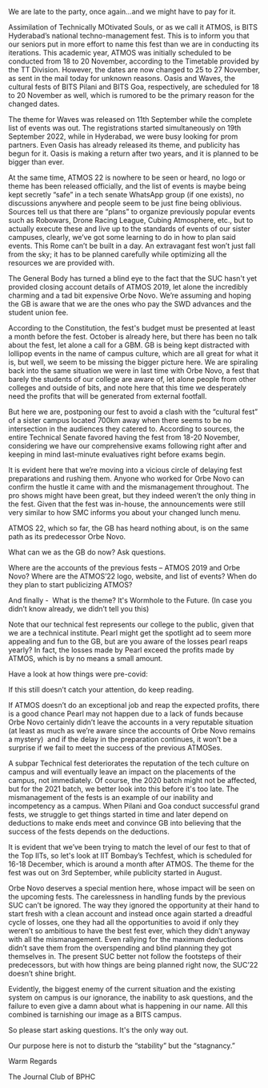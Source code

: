 
We are late to the party, once again…and we might have to pay for it.


Assimilation of Technically MOtivated Souls, or as we call it ATMOS, is BITS Hyderabad’s national techno-management fest. This is to inform you that our seniors put in more effort to name this fest than we are in conducting its iterations. This academic year, ATMOS was initially scheduled to be conducted from 18 to 20 November, according to the Timetable provided by the TT Division. However, the dates are now changed to 25 to 27 November, as sent in the mail today for unknown reasons. Oasis and Waves, the cultural fests of BITS Pilani and BITS Goa, respectively, are scheduled for 18 to 20 November as well, which is rumored to be the primary reason for the changed dates.&nbsp;


The theme for Waves was released on 11th September while the complete list of events was out. The registrations started simultaneously on 19th September 2022, while in Hyderabad, we were busy looking for prom partners. Even Oasis has already released its theme, and publicity has begun for it. Oasis is making a return after two years, and it is planned to be bigger than ever.


At the same time, ATMOS 22 is nowhere to be seen or heard, no logo or theme has been released officially, and the list of events is maybe being kept secretly “safe” in a tech senate WhatsApp group (if one exists), no discussions anywhere and people seem to be just fine being oblivious. Sources tell us that there are “plans” to organize previously popular events such as Robowars, Drone Racing League, Cubing Atmosphere, etc., but to actually execute these and live up to the standards of events of our sister campuses, clearly, we’ve got some learning to do in how to plan said events. This Rome can’t be built in a day. An extravagant fest won’t just fall from the sky; it has to be planned carefully while optimizing all the resources we are provided with.&nbsp;


The General Body has turned a blind eye to the fact that the SUC hasn't yet provided closing account details of ATMOS 2019, let alone the incredibly charming and a tad bit expensive Orbe Novo. We’re assuming and hoping the GB is aware that we are the ones who pay the SWD advances and the student union fee.


According to the Constitution, the fest's budget must be presented at least a month before the fest. October is already here, but there has been no talk about the fest, let alone a call for a GBM. GB is being kept distracted with lollipop events in the name of campus culture, which are all great for what it is, but well, we seem to be missing the bigger picture here. We are spiraling back into the same situation we were in last time with Orbe Novo, a fest that barely the students of our college are aware of, let alone people from other colleges and outside of bits, and note here that this time we desperately need the profits that will be generated from external footfall.


But here we are, postponing our fest to avoid a clash with the “cultural fest” of a sister campus located 700km away when there seems to be no intersection in the audiences they catered to. According to sources, the entire Technical Senate favored having the fest from 18-20 November, considering we have our comprehensive exams following right after and keeping in mind last-minute evaluatives right before exams begin.


It is evident here that we’re moving into a vicious circle of delaying fest preparations and rushing them. Anyone who worked for Orbe Novo can confirm the hustle it came with and the mismanagement throughout. The pro shows might have been great, but they indeed weren’t the only thing in the fest. Given that the fest was in-house, the announcements were still very similar to how SMC informs you about your changed lunch menu.


ATMOS 22, which so far, the GB has heard nothing about, is on the same path as its predecessor Orbe Novo.


What can we as the GB do now? Ask questions.


Where are the accounts of the previous fests – ATMOS 2019 and Orbe Novo? Where are the ATMOS’22 logo, website, and list of events? When do they plan to start publicizing ATMOS?


And finally -&nbsp; What is the theme? It's Wormhole to the Future. (In case you didn’t know already, we didn’t tell you this)


Note that our technical fest represents our college to the public, given that we are a technical institute. Pearl might get the spotlight ad to seem more appealing and fun to the GB, but are you aware of the losses pearl reaps yearly? In fact, the losses made by Pearl exceed the profits made by ATMOS, which is by no means a small amount.&nbsp;&nbsp;


Have a look at how things were pre-covid:








If this still doesn’t catch your attention, do keep reading.


If ATMOS doesn’t do an exceptional job and reap the expected profits, there is a good chance Pearl may not happen due to a lack of funds because Orbe Novo certainly didn’t leave the accounts in a very reputable situation (at least as much as we’re aware since the accounts of Orbe Novo remains a mystery)&nbsp; and if the delay in the preparation continues, it won’t be a surprise if we fail to meet the success of the previous ATMOSes.


A subpar Technical fest deteriorates the reputation of the tech culture on campus and will eventually leave an impact on the placements of the campus, not immediately. Of course, the 2020 batch might not be affected, but for the 2021 batch, we better look into this before it's too late. The mismanagement of the fests is an example of our inability and incompetency as a campus. When Pilani and Goa conduct successful grand fests, we struggle to get things started in time and later depend on deductions to make ends meet and convince GB into believing that the success of the fests depends on the deductions.&nbsp;


It is evident that we’ve been trying to match the level of our fest to that of the Top IITs, so let's look at IIT Bombay’s Techfest, which is scheduled for 16-18 December, which is around a month after ATMOS. The theme for the fest was out on 3rd September, while publicity started in August.


Orbe Novo deserves a special mention here, whose impact will be seen on the upcoming fests. The carelessness in handling funds by the previous SUC can’t be ignored. The way they ignored the opportunity at their hand to start fresh with a clean account and instead once again started a dreadful cycle of losses, one they had all the opportunities to avoid if only they weren’t so ambitious to have the best fest ever, which they didn’t anyway with all the mismanagement. Even rallying for the maximum deductions didn’t save them from the overspending and blind planning they got themselves in. The present SUC better not follow the footsteps of their predecessors, but with how things are being planned right now, the SUC’22 doesn’t shine bright.


Evidently, the biggest enemy of the current situation and the existing system on campus is our ignorance, the inability to ask questions, and the failure to even give a damn about what is happening in our name. All this combined is tarnishing our image as a BITS campus.


So please start asking questions. It's the only way out.


Our purpose here is not to disturb the “stability” but the “stagnancy.”


Warm Regards


The Journal Club of BPHC

